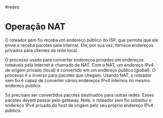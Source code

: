 #redes
# Operação NAT

O roteador sem fio recebe um endereço público do ISP, que permite que ele envie e receba pacotes pela internet. Ele, por sua vez, fornece endereços privados para clientes da rede local.

O processo usado para converter endereços privados em endereços roteáveis pela Internet é chamado de NAT. Com o NAT, um endereço IPv4 de origem privado (local) é convertido em um endereço público (global). O processo é o inverso para pacotes que chegam. Usando NAT, o roteador sem fio é capaz de converter vários endereços IPv4 internos no mesmo endereço público.

Só precisam ser convertidos pacotes destinados para outras redes. Esses pacotes devem passar pelo gateway. Nele, o roteador sem fio substitui o endereço IPv4 privado do host de origem pelo seu próprio endereço IPv4 público.
